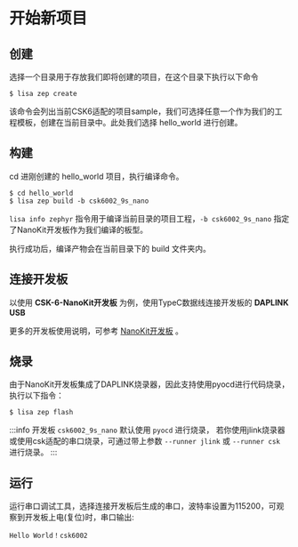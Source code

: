 # 开始新项目

## 创建

选择一个目录用于存放我们即将创建的项目，在这个目录下执行以下命令

```console
$ lisa zep create
```

该命令会列出当前CSK6适配的项目sample，我们可选择任意一个作为我们的工程模板，创建在当前目录中。此处我们选择 hello_world 进行创建。

## 构建

cd 进刚创建的 hello_world 项目，执行编译命令。

```console
$ cd hello_world
$ lisa zep build -b csk6002_9s_nano
```

`lisa info zephyr` 指令用于编译当前目录的项目工程，`-b csk6002_9s_nano` 指定了NanoKit开发板作为我们编译的板型。

执行成功后，编译产物会在当前目录下的 build 文件夹内。

## 连接开发板

以使用 **CSK-6-NanoKit开发板** 为例，使用TypeC数据线连接开发板的 **DAPLINK USB**

更多的开发板使用说明，可参考 [NanoKit开发板](../overview/nanokit) 。

## 烧录

由于NanoKit开发板集成了DAPLINK烧录器，因此支持使用pyocd进行代码烧录，执行以下指令：

```console
$ lisa zep flash
```

:::info
开发板 `csk6002_9s_nano` 默认使用 `pyocd` 进行烧录， 若你使用jlink烧录器或使用csk适配的串口烧录，可通过带上参数 `--runner jlink` 或 `--runner csk` 进行烧录。
:::

## 运行

运行串口调试工具，选择连接开发板后生成的串口，波特率设置为115200，可观察到开发板上电(复位)时，串口输出:

`Hello World！csk6002`
